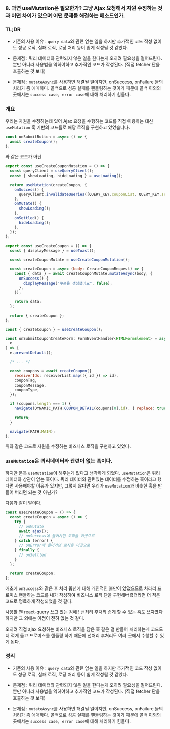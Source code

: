 ### 8. 과연 useMutation은 필요한가? 그냥 Ajax 요청해서 자원 수정하는 것과 어떤 차이가 있으며 어떤 문제를 해결하는 메소드인가.

### TL;DR

- 기존의 사용 이유 : `query data`와 관련 없는 일을 하지만 추가적인 코드 작성 없이도 성공 로직, 실패 로직, 로딩 처리 등이 쉽게 작성될 것 같았다.

- 문제점 : 쿼리 데이터와 관련되지 않은 일을 한다는게 오히려 필요성을 떨어뜨린다. 뿐만 아니라 사용법을 익혀야하고 추가적인 코드가 작성된다. (직접 fetcher 단을 호출하는 것 보다)

- 문제점 : `mutateAsync`를 사용하면 해결될 일이지만, onSuccess, onFailure 들의 처리가 좀 애매하다. 콜백으로 성공 실패를 핸들링하는 것이기 때문에 콜백 이외의 곳에서는 `success case, error case`에 대해 처리하기 힘들다.

### 개요

우리는 자원을 수정하는데 있어 Ajax 요청을 수행하는 코드를 직접 이용하는 대신 `useMutation` 훅 기반의 코드들로 해당 로직을 구현하고 있었습니다.

```jsx
const onSubmitButton = async () => {
  await createCoupon();
};
```

와 같은 코드가 아닌

```jsx
export const useCreateCouponMutation = () => {
  const queryClient = useQueryClient();
  const { showLoading, hideLoading } = useLoading();

  return useMutation(createCoupon, {
    onSuccess() {
      queryClient.invalidateQueries([QUERY_KEY.couponList, QUERY_KEY.sent]);
    },
    onMutate() {
      showLoading();
    },
    onSettled() {
      hideLoading();
    },
  });
};
```

```jsx
export const useCreateCoupon = () => {
  const { displayMessage } = useToast();

  const createCouponMutate = useCreateCouponMutation();

  const createCoupon = async (body: CreateCouponRequest) => {
    const { data } = await createCouponMutate.mutateAsync(body, {
      onSuccess() {
        displayMessage("쿠폰을 생성했어요", false);
      },
    });

    return data;
  };

  return { createCoupon };
};
```

```jsx
const { createCoupon } = useCreateCoupon();

const onSubmitCouponCreateForm: FormEventHandler<HTMLFormElement> = async (
  e
) => {
  e.preventDefault();

  /* ... */

  const coupons = await createCoupon({
    receiverIds: receiverList.map(({ id }) => id),
    couponTag,
    couponMessage,
    couponType,
  });

  if (coupons.length === 1) {
    navigate(DYNAMIC_PATH.COUPON_DETAIL(coupons[0].id), { replace: true });

    return;
  }

  navigate(PATH.MAIN);
};
```

위와 같은 코드로 자원을 수정하는 비즈니스 로직을 구현하고 있었다.

### `useMutation`은 쿼리데이터와 관련이 없는 훅이다.

하지만 문득 `useMutation`이 해주는게 없다고 생각하게 되었다. `useMutation`은 쿼리 데이터와 상관이 없는 훅이다. 쿼리 데이터와 관련있는 데이터를 수정하는 훅이라고 했다면 사용해야할 이유가 있지만, 그렇지 않다면 우리가 `useMutation`과 비슷한 훅을 만들어 버리면 되는 것 아닌가?

다음과 같이 말이다.

```jsx
const useCreateCoupon = () => {
  const createCoupon = async () => {
    try {
      // onMutate
      await ajax();
      // onSuccess에 들어가던 로직을 이곳으로
    } catch (error) {
      // onError에 들어가던 로직을 이곳으로
    } finally {
      // onSettled
    }
  };

  return createCoupon;
};
```

애초에 `onSuccess`와 같은 후 처리 옵션에 대해 개인적인 불만이 있었으므로 차라리 프로미스 핸들하는 코드를 내가 작성하여 비즈니스 로직 단을 구현해버렸더라면 더 적은 코드로 명료하게 작성되었을 것 같다.

사용할 땐 react-query 쓰고 있는 김에 ! 선처리 후처리 쉽게 할 수 있는 훅도 쓰자였다 하지만 그 외에는 이점이 전혀 없는 것 같다.

오히려 직접 ajax 요청하는 비즈니스 로직을 담은 훅 같은 걸 만들어 처리하는게 코드도 더 적게 들고 프로미스를 핸들링 하기 때문에 선처리 후처리도 여러 곳에서 수행할 수 있게 된다.

### 정리

- 기존의 사용 이유 : `query data`와 관련 없는 일을 하지만 추가적인 코드 작성 없이도 성공 로직, 실패 로직, 로딩 처리 등이 쉽게 작성될 것 같았다.

- 문제점 : 쿼리 데이터와 관련되지 않은 일을 한다는게 오히려 필요성을 떨어뜨린다. 뿐만 아니라 사용법을 익혀야하고 추가적인 코드가 작성된다. (직접 fetcher 단을 호출하는 것 보다)

- 문제점 : `mutateAsync`를 사용하면 해결될 일이지만, onSuccess, onFailure 들의 처리가 좀 애매하다. 콜백으로 성공 실패를 핸들링하는 것이기 때문에 콜백 이외의 곳에서는 `success case, error case`에 대해 처리하기 힘들다.
